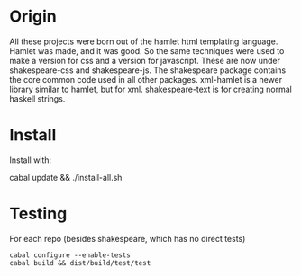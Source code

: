 # Origin

All these projects were born out of the hamlet html templating language. Hamlet was made, and it was good. So the same techniques were used to make a version for css and a version for javascript. These are now under shakespeare-css and shakespeare-js. The shakespeare package contains the core common code used in all other packages. xml-hamlet is a newer library similar to hamlet, but for xml. shakespeare-text is for creating normal haskell strings.

# Install

Install with:

   cabal update && ./install-all.sh

# Testing

For each repo (besides shakespeare, which has no direct tests)

    cabal configure --enable-tests
    cabal build && dist/build/test/test

